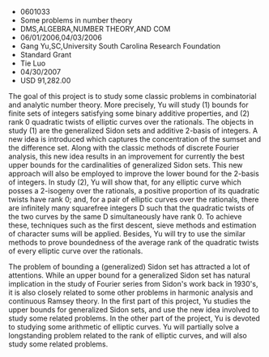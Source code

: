 
* 0601033
* Some problems in number theory
* DMS,ALGEBRA,NUMBER THEORY,AND COM
* 06/01/2006,04/03/2006
* Gang Yu,SC,University South Carolina Research Foundation
* Standard Grant
* Tie Luo
* 04/30/2007
* USD 91,282.00

The goal of this project is to study some classic problems in combinatorial and
analytic number theory. More precisely, Yu will study (1) bounds for finite sets
of integers satisfying some binary additive properties, and (2) rank 0 quadratic
twists of elliptic curves over the rationals. The objects in study (1) are the
generalized Sidon sets and additive 2-basis of integers. A new idea is
introduced which captures the concentration of the sumset and the difference
set. Along with the classic methods of discrete Fourier analysis, this new idea
results in an improvement for currently the best upper bounds for the
cardinalities of generalized Sidon sets. This new approach will also be employed
to improve the lower bound for the 2-basis of integers. In study (2), Yu will
show that, for any elliptic curve which posses a 2-isogeny over the rationals, a
positive proportion of its quadratic twists have rank 0; and, for a pair of
elliptic curves over the rationals, there are infinitely many squarefree
integers D such that the quadratic twists of the two curves by the same D
simultaneously have rank 0. To achieve these, techniques such as the first
descent, sieve methods and estimation of character sums will be applied.
Besides, Yu will try to use the similar methods to prove boundedness of the
average rank of the quadratic twists of every elliptic curve over the rationals.

The problem of bounding a (generalized) Sidon set has attracted a lot of
attentions. While an upper bound for a generalized Sidon set has natural
implication in the study of Fourier series from Sidon's work back in 1930's, it
is also closely related to some other problems in harmonic analysis and
continuous Ramsey theory. In the first part of this project, Yu studies the
upper bounds for generalized Sidon sets, and use the new idea involved to study
some related problems. In the other part of the project, Yu is devoted to
studying some arithmetic of elliptic curves. Yu will partially solve a
longstanding problem related to the rank of elliptic curves, and will also study
some related problems.
